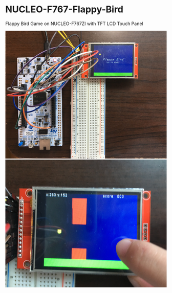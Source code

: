 # NUCLEO-F767-Flappy-Bird
Flappy Bird Game on NUCLEO-F767ZI with TFT LCD Touch Panel<br>

<img src="https://github.com/jeannineshiu/NUCLEO-F767-Flappy-Bird/blob/master/UI/whole.JPG" width="600" height="400"/>
<img src="https://github.com/jeannineshiu/NUCLEO-F767-Flappy-Bird/blob/master/UI/game.JPG" width="600" height="400"/>
